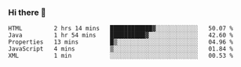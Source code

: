 ### Hi there 👋

<!--START_SECTION:waka-->

```text
HTML         2 hrs 14 mins   ████████████▓░░░░░░░░░░░░   50.07 %
Java         1 hr 54 mins    ██████████▓░░░░░░░░░░░░░░   42.60 %
Properties   13 mins         █▒░░░░░░░░░░░░░░░░░░░░░░░   04.96 %
JavaScript   4 mins          ▒░░░░░░░░░░░░░░░░░░░░░░░░   01.84 %
XML          1 min           ░░░░░░░░░░░░░░░░░░░░░░░░░   00.53 %
```

<!--END_SECTION:waka-->


<!--
**AnkelMauCastillo/AnkelMauCastillo** is a ✨ _special_ ✨ repository because its `README.md` (this file) appears on your GitHub profile.

Here are some ideas to get you started:

- 🔭 I’m currently working on ...
- 🌱 I’m currently learning ...
- 👯 I’m looking to collaborate on ...
- 🤔 I’m looking for help with ...
- 💬 Ask me about ...
- 📫 How to reach me: ...
- 😄 Pronouns: ...
- ⚡ Fun fact: ...
-->

